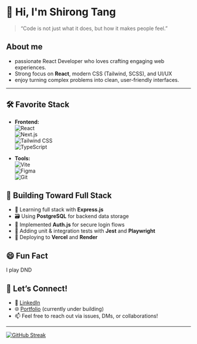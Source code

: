 # 👋 Hi, I'm Shirong Tang

> “Code is not just what it does, but how it makes people feel.”

## About me
- passionate React Developer who loves crafting engaging web experiences.
- Strong focus on **React**, modern CSS (Tailwind, SCSS), and UI/UX
- enjoy turning complex problems into clean, user-friendly interfaces.

---

## 🛠️ Favorite Stack

- **Frontend:**  
  ![React](https://img.shields.io/badge/-React-61DAFB?logo=react&logoColor=white&style=flat-square)  
  ![Next.js](https://img.shields.io/badge/-Next.js-000000?logo=next.js&logoColor=white&style=flat-square)  
  ![Tailwind CSS](https://img.shields.io/badge/-TailwindCSS-06B6D4?logo=tailwind-css&logoColor=white&style=flat-square)  
  ![TypeScript](https://img.shields.io/badge/-TypeScript-3178C6?logo=typescript&logoColor=white&style=flat-square)


- **Tools:**  
  ![Vite](https://img.shields.io/badge/-Vite-646CFF?logo=vite&logoColor=white&style=flat-square)  
  ![Figma](https://img.shields.io/badge/-Figma-F24E1E?logo=figma&logoColor=white&style=flat-square)  
  ![Git](https://img.shields.io/badge/-Git-F05032?logo=git&logoColor=white&style=flat-square)


## 🔧 Building Toward Full Stack

- 🧠 Learning full stack with **Express.js**
- 🗃️ Using **PostgreSQL** for backend data storage
- 🔐 Implemented **Auth.js** for secure login flows
- 🧪 Adding unit & integration tests with **Jest** and **Playwright**
- 🚀 Deploying to **Vercel** and **Render**

## 😄 Fun Fact
I play DND

## 🤝 Let’s Connect!

- 💼 [LinkedIn](https://www.linkedin.com/in/shirong-tang/)
- 🌐 [Portfolio](https://shirong.site) (currently under building)
- 📫 Feel free to reach out via issues, DMs, or collaborations!

---

[![GitHub Streak](https://streak-stats.demolab.com?user=ThundeRayn&theme=dark&hide_border=true)](https://git.io/streak-stats)

